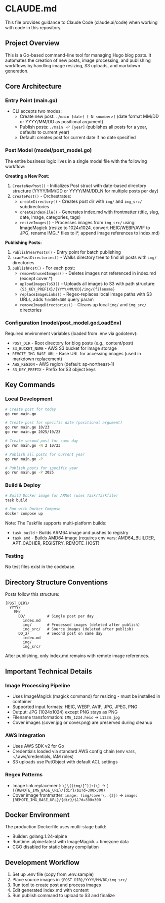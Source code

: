 # CLAUDE.md

This file provides guidance to Claude Code (claude.ai/code) when working with code in this repository.

## Project Overview

This is a Go-based command-line tool for managing Hugo blog posts. It automates the creation of new posts, image processing, and publishing workflows by handling image resizing, S3 uploads, and markdown generation.

## Core Architecture

### Entry Point (main.go)
- CLI accepts two modes:
  - Create new post: `./main [date] [-N <number>]` (date format MM/DD or YYYY/MM/DD as positional argument)
  - Publish posts: `./main -P [year]` (publishes all posts for a year, defaults to current year)
  - Default: creates post for current date if no date specified

### Post Model (model/post_model.go)
The entire business logic lives in a single model file with the following workflow:

**Creating a New Post:**
1. `CreateNewPost()` - Initializes Post struct with date-based directory structure (YYYY/MM/DD or YYYY/MM/DD_N for multiple posts per day)
2. `CreatePost()` - Orchestrates:
   - `createDirectory()` - Creates post dir with `img/` and `img_src/` subdirectories
   - `createIndexFile()` - Generates index.md with frontmatter (title, slug, date, image, categories, tags)
   - `resizeImages()` - Processes images from `img_src/` using ImageMagick (resize to 1024x1024, convert HEIC/WEBP/AVIF to JPG, rename IMG_* files to i*, append image references to index.md)

**Publishing Posts:**
1. `PublishYearPosts()` - Entry point for batch publishing
2. `scanPostDirectories()` - Walks directory tree to find all posts with `img/` directories
3. `publishPost()` - For each post:
   - `removeUnusedImages()` - Deletes images not referenced in index.md (except cover.*)
   - `uploadImagesToS3()` - Uploads all images to S3 with path structure: `{S3_KEY_PREFIX}/{YYYY/MM/DD}/img/{filename}`
   - `replaceImageLinks()` - Regex-replaces local image paths with S3 URLs, adds `?d=300x300` query param
   - `removeImageDirectories()` - Cleans up local `img/` and `img_src/` directories

### Configuration (model/post_model.go:LoadEnv)
Required environment variables (loaded from .env via godotenv):
- `POST_DIR` - Root directory for blog posts (e.g., content/post)
- `S3_BUCKET_NAME` - AWS S3 bucket for image storage
- `REMOTE_IMG_BASE_URL` - Base URL for accessing images (used in markdown replacement)
- `AWS_REGION` - AWS region (default: ap-northeast-1)
- `S3_KEY_PREFIX` - Prefix for S3 object keys

## Key Commands

### Local Development
```bash
# Create post for today
go run main.go

# Create post for specific date (positional argument)
go run main.go 10/23
go run main.go 2025/10/23

# Create second post for same day
go run main.go -N 2 10/23

# Publish all posts for current year
go run main.go -P

# Publish posts for specific year
go run main.go -P 2025
```

### Build & Deploy
```bash
# Build Docker image for ARM64 (uses Task/Taskfile)
task build

# Run with Docker Compose
docker compose up
```

Note: The Taskfile supports multi-platform builds:
- `task build` - Builds ARM64 image and pushes to registry
- `task amd` - Builds AMD64 image (requires env vars: AMD64_BUILDER, APT_CACHER, REGISTRY, REMOTE_HOST)

### Testing
No test files exist in the codebase.

## Directory Structure Conventions

Posts follow this structure:
```
{POST_DIR}/
  YYYY/
    MM/
      DD/          # Single post per day
        index.md
        img/       # Processed images (deleted after publish)
        img_src/   # Source images (deleted after publish)
      DD_2/        # Second post on same day
        index.md
        img/
        img_src/
```

After publishing, only index.md remains with remote image references.

## Important Technical Details

### Image Processing Pipeline
- Uses ImageMagick (magick command) for resizing - must be installed in container
- Supported input formats: HEIC, WEBP, AVIF, JPG, JPEG, PNG
- Output: JPG (1024x1024) except PNG stays as PNG
- Filename transformation: `IMG_1234.heic` → `i1234.jpg`
- Cover images (cover.jpg or cover.png) are preserved during cleanup

### AWS Integration
- Uses AWS SDK v2 for Go
- Credentials loaded via standard AWS config chain (env vars, ~/.aws/credentials, IAM roles)
- S3 uploads use PutObject with default ACL settings

### Regex Patterns
- Image link replacement: `\]\((img/[^)]+)\)` → `]({REMOTE_IMG_BASE_URL}/{dir}/$1?d=300x300)`
- Cover image frontmatter: `image: (img/cover\..{3})` → `image: {REMOTE_IMG_BASE_URL}/{dir}/$1?d=300x300`

## Docker Environment

The production Dockerfile uses multi-stage build:
- Builder: golang:1.24-alpine
- Runtime: alpine:latest with ImageMagick + timezone data
- CGO disabled for static binary compilation

## Development Workflow

1. Set up .env file (copy from .env.sample)
2. Place source images in `{POST_DIR}/YYYY/MM/DD/img_src/`
3. Run tool to create post and process images
4. Edit generated index.md with content
5. Run publish command to upload to S3 and finalize
